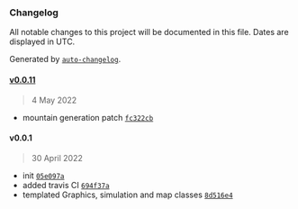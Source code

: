 ### Changelog

All notable changes to this project will be documented in this file. Dates are displayed in UTC.

Generated by [`auto-changelog`](https://github.com/CookPete/auto-changelog).

#### [v0.0.11](https://github.com/maonilino/DarwSim/compare/v0.0.1...v0.0.11)

> 4 May 2022

- mountain generation patch [`fc322cb`](https://github.com/maonilino/DarwSim/commit/fc322cbc2b23252ce245ef0d714a59f406333794)

#### v0.0.1

> 30 April 2022

- init [`05e097a`](https://github.com/maonilino/DarwSim/commit/05e097a07cf1c6ef1d45014406ef4c253dff61f4)
- added travis CI [`694f37a`](https://github.com/maonilino/DarwSim/commit/694f37a87eb47dd162309d3a4c2bd063df2b5ad0)
- templated Graphics, simulation and map classes [`8d516e4`](https://github.com/maonilino/DarwSim/commit/8d516e49e137af4e914a18d6acd84b0118f606e5)
